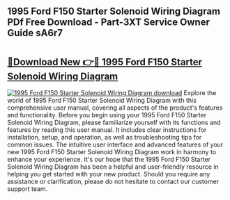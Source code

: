 ## 1995 Ford F150 Starter Solenoid Wiring Diagram PDf Free Download - Part-3XT Service Owner Guide sA6r7

# <h2><a href="http://dfjrjc.blite.top/?on=1995+Ford+F150+Starter+Solenoid+Wiring+Diagram">🔗Download New 👉🔴 1995 Ford F150 Starter Solenoid Wiring Diagram</a></h2>

[![1995 Ford F150 Starter Solenoid Wiring Diagram download](https://i.imgur.com/lujVjoI.png)](http://dfjrjc.blite.top/?on=1995+Ford+F150+Starter+Solenoid+Wiring+Diagram)
Explore the world of 1995 Ford F150 Starter Solenoid Wiring Diagram with this comprehensive user manual, covering all aspects of the product's features and functionality. Before you begin using your 1995 Ford F150 Starter Solenoid Wiring Diagram, please familiarize yourself with its functions and features by reading this user manual. It includes clear instructions for installation, setup, and operation, as well as troubleshooting tips for common issues. The intuitive user interface and advanced features of your new 1995 Ford F150 Starter Solenoid Wiring Diagram work in harmony to enhance your experience. It's our hope that the 1995 Ford F150 Starter Solenoid Wiring Diagram has been a helpful and user-friendly resource in helping you get started with your new product. Should you require any assistance or clarification, please do not hesitate to contact our customer support team.
